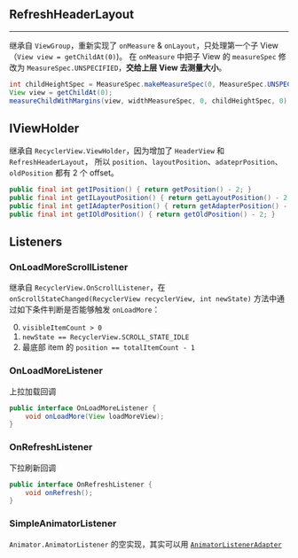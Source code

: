 ## RefreshHeaderLayout
---

继承自 `ViewGroup`，重新实现了 `onMeasure` & `onLayout`，只处理第一个子 View（`View view = getChildAt(0)`)。
在 `onMeasure` 中把子 View 的 `measureSpec` 修改为 `MeasureSpec.UNSPECIFIED`，**交给上层 View 去测量大小**。

```java
int childHeightSpec = MeasureSpec.makeMeasureSpec(0, MeasureSpec.UNSPECIFIED);
View view = getChildAt(0);
measureChildWithMargins(view, widthMeasureSpec, 0, childHeightSpec, 0)
```

## IViewHolder

继承自 `RecyclerView.ViewHolder`，因为增加了 `HeaderView` 和 `RefreshHeaderLayout`， 所以 `position`、`layoutPosition`、`adateprPosition`、`oldPosition` 都有 2 个 offset。

```java
public final int getIPosition() { return getPosition() - 2; }
public final int getILayoutPosition() { return getLayoutPosition() - 2; }
public final int getIAdapterPosition() { return getAdapterPosition() - 2; }
public final int getIOldPosition() { return getOldPosition() - 2; }
```

## Listeners
### OnLoadMoreScrollListener

继承自 `RecyclerView.OnScrollListener`，在 `onScrollStateChanged(RecyclerView recyclerView, int newState)` 方法中通过如下条件判断是否能够触发 `onLoadMore`：

0. `visibleItemCount > 0`
0. `newState == RecyclerView.SCROLL_STATE_IDLE`
0. 最底部 item 的 `position == totalItemCount - 1`

### OnLoadMoreListener

上拉加载回调
```java
public interface OnLoadMoreListener {
    void onLoadMore(View loadMoreView);
}
```

### OnRefreshListener

下拉刷新回调
```java
public interface OnRefreshListener {
    void onRefresh();
}
```

### SimpleAnimatorListener

`Animator.AnimatorListener` 的空实现，其实可以用 [`AnimatorListenerAdapter`](http://developer.android.com/reference/android/animation/AnimatorListenerAdapter.html)

